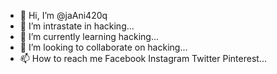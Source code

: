 - 👋 Hi, I’m @jaAni420q
- 👀 I’m intrastate in hacking...
- 🌱 I’m currently learning hacking...
- 💞️ I’m looking to collaborate on hacking...
- 📫 How to reach me 
Facebook Instagram Twitter Pinterest...

<!---
jaAni420q/jaAni420q is a ✨ special ✨ repository because its `README.md` (this file) appears on your GitHub profile.
You can click the Preview link to take a look at your changes.
--->

